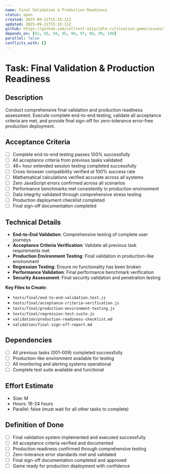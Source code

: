 ```yaml
---
name: Final Validation & Production Readiness
status: open
created: 2025-09-21T15:15:11Z
updated: 2025-09-21T15:15:11Z
github: https://github.com/collrest-a11y/idle-cultivation-game/issues/101
depends_on: [92, 93, 94, 95, 96, 97, 98, 99, 100]
parallel: false
conflicts_with: []
---
```


# Task: Final Validation & Production Readiness

## Description
Conduct comprehensive final validation and production readiness assessment. Execute complete end-to-end testing, validate all acceptance criteria are met, and provide final sign-off for zero-tolerance error-free production deployment.

## Acceptance Criteria
- [ ] Complete end-to-end testing passes 100% successfully
- [ ] All acceptance criteria from previous tasks validated
- [ ] 48+ hour extended session testing completed successfully
- [ ] Cross-browser compatibility verified at 100% success rate
- [ ] Mathematical calculations verified accurate across all systems
- [ ] Zero JavaScript errors confirmed across all scenarios
- [ ] Performance benchmarks met consistently in production environment
- [ ] Data integrity validated through comprehensive stress testing
- [ ] Production deployment checklist completed
- [ ] Final sign-off documentation completed

## Technical Details
- **End-to-End Validation**: Comprehensive testing of complete user journeys
- **Acceptance Criteria Verification**: Validate all previous task requirements met
- **Production Environment Testing**: Final validation in production-like environment
- **Regression Testing**: Ensure no functionality has been broken
- **Performance Validation**: Final performance benchmark verification
- **Security Assessment**: Final security validation and penetration testing

**Key Files to Create:**
- `tests/final/end-to-end-validation.test.js`
- `tests/final/acceptance-criteria-verification.js`
- `tests/final/production-environment-testing.js`
- `tests/final/regression-test-suite.js`
- `validation/production-readiness-checklist.md`
- `validation/final-sign-off-report.md`

## Dependencies
- [ ] All previous tasks (001-009) completed successfully
- [ ] Production-like environment available for testing
- [ ] All monitoring and alerting systems operational
- [ ] Complete test suite available and functional

## Effort Estimate
- Size: M
- Hours: 16-24 hours
- Parallel: false (must wait for all other tasks to complete)

## Definition of Done
- [ ] Final validation system implemented and executed successfully
- [ ] All acceptance criteria verified and documented
- [ ] Production readiness confirmed through comprehensive testing
- [ ] Zero-tolerance error standards met and validated
- [ ] Final sign-off documentation completed and approved
- [ ] Game ready for production deployment with confidence